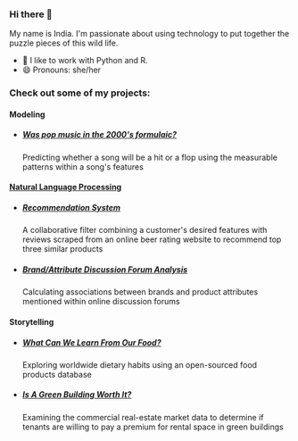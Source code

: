 ### Hi there 👋

My name is India. I'm passionate about using technology to put together the puzzle pieces of this wild life.


- 🌱 I like to work with Python and R. 
- 😄 Pronouns: she/her


### Check out some of my projects: 

#### Modeling

- ##### [Was pop music in the 2000's formulaic?](https://github.com/indialindsay/Hot-Or-Not)
  Predicting whether a song will be a hit or a flop using the measurable patterns within a song's features

#### [Natural Language Processing](https://github.com/indialindsay/Text_Analytics_Projects)
- ##### [Recommendation System](https://github.com/indialindsay/Text_Analytics_Projects#beer-recommendation-system)
  A collaborative filter combining a customer's desired features with reviews scraped from an online beer rating website to recommend top three similar products
- ##### [Brand/Attribute Discussion Forum Analysis](https://github.com/indialindsay/Text_Analytics_Projects#brandattribute-discussion-forum-analysis)
  Calculating associations between brands and product attributes mentioned within online discussion forums

  
#### Storytelling
- ##### [What Can We Learn From Our Food?](https://github.com/indialindsay/What-Can-We-Learn-From-Our-Food/blob/master/README.md)
  Exploring worldwide dietary habits using an open-sourced food products database
- ##### [Is A Green Building Worth It?](https://github.com/indialindsay/Green-Buildings)
  Examining the commercial real-estate market data to determine if tenants are willing to pay a premium for rental space in green buildings

 
